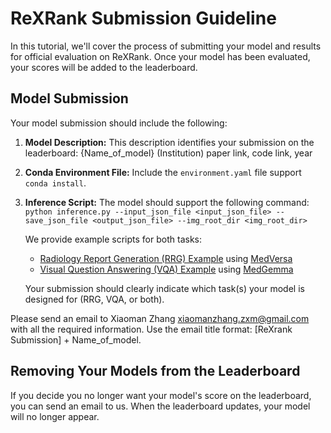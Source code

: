 # ReXRank Submission Guideline

In this tutorial, we'll cover the process of submitting your model and results for official evaluation on ReXRank. Once your model has been evaluated, your scores will be added to the leaderboard.

##  Model Submission

Your model submission should include the following:

1. **Model Description:** This description identifies your submission on the leaderboard: {Name_of_model} (Institution) paper link, code link, year

2. **Conda Environment File:** Include the `environment.yaml` file support `conda install`.

3. **Inference Script:** The model should support the following command: ```python inference.py --input_json_file <input_json_file> --save_json_file <output_json_file> --img_root_dir <img_root_dir>```

   We provide example scripts for both tasks:
   - [Radiology Report Generation (RRG) Example](https://github.com/rajpurkarlab/ReXrank/blob/main/example_files/merversa_inference.py) using [MedVersa](https://huggingface.co/hyzhou/MedVersa/tree/main)
   - [Visual Question Answering (VQA) Example](https://github.com/rajpurkarlab/ReXrank/blob/main/example_files/medgamma_inference.py) using [MedGemma](https://huggingface.co/google/medgemma-4b-it)

   Your submission should clearly indicate which task(s) your model is designed for (RRG, VQA, or both).

Please send an email to Xiaoman Zhang xiaomanzhang.zxm@gmail.com with all the required information. Use the email title format: [ReXrank Submission] + Name_of_model. 

## Removing Your Models from the Leaderboard

If you decide you no longer want your model's score on the leaderboard, you can send an email to us. When the leaderboard updates, your model will no longer appear.

